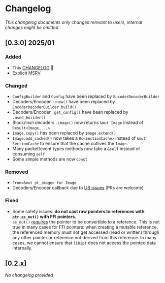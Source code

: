 # Changelog

_This changelog documents only changes relevant to users, internal changes might be omitted._

## [0.3.0] 2025/01

### Added

- This [CHANGELOG](./CHANGELOG.md) 🎉
- Explicit [MSRV](Cargo.toml)

### Changed

- `ConfigBuilder` and `Config` have been replaced by `EncoderDecoderBuilder`
- Decoders/Encoder `::new()` have been replaced by `EncoderDecoderBuilder.build()`
- Decoders/Encoder `.get_config()` have been replaced by `.used_builder()`
- Block/Insn decoders `.image()` now returns `&mut Image` instead of `Result<Image,...>`
- `Image.copy()` has been replaced by `Image.extend()`
- `Image.add_cached()` now takes a `Rc<SectionCache>` instead of `&mut SectionCache` to ensure that the cache outlives the `Image`. 
- Many packet/event types methods now take a `&self` instead of consuming `self`
- Some simple methods are now `const`

### Removed

- `From<&mut pt_image> for Image`
- Decoders/Encoder callback due to [UB issues](https://github.com/sum-catnip/libipt-rs/issues/9) (PRs are welcome)

### Fixed

- Some safety issues: __do not cast raw pointers to references with `ptr.as_mut()` with FFI pointers.__  
  `as_mut()` [requires](https://doc.rust-lang.org/std/ptr/index.html#pointer-to-reference-conversion) the pointer to be  convertible to a reference.
  This is not true in many cases for FFI pointers: when creating a mutable reference, the referenced memory must not get accessed (read or written) through any other pointer or reference not derived from this reference.
  In many cases, we cannot ensure that `libipt` does not access the pointed data internally.

## [0.2.x]

_No changelog provided_
